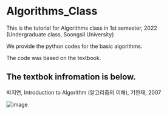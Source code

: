 # Algorithms_Class

This is the tutorial for Algorithms class in 1st semester, 2022 (Undergraduate class, Soongsil University)

We provide the python codes for the basic algorithms.

The code was based on the textbook.

## The textbok infromation is below.

박지연, Introduction to Algorithm (알고리즘의 이해), 기한재, 2007

![image](https://user-images.githubusercontent.com/69787143/173269307-e02ebd38-eaef-422e-bb58-8b33347f3b0b.png)
